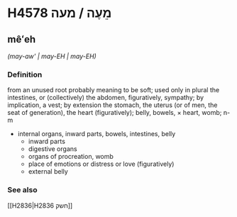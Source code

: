 # H4578 מֵעֶה / מעה

## mêʻeh

_(may-aw' | may-EH | may-EH)_

### Definition

from an unused root probably meaning to be soft; used only in plural the intestines, or (collectively) the abdomen, figuratively, sympathy; by implication, a vest; by extension the stomach, the uterus (or of men, the seat of generation), the heart (figuratively); belly, bowels, × heart, womb; n-m

- internal organs, inward parts, bowels, intestines, belly
  - inward parts
  - digestive organs
  - organs of procreation, womb
  - place of emotions or distress or love (figuratively)
  - external belly

### See also

[[H2836|H2836 חשק]]
